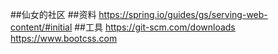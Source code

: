 ##仙女的社区
##资料
https://spring.io/guides/gs/serving-web-content/#initial
##工具
https://git-scm.com/downloads
https://www.bootcss.com